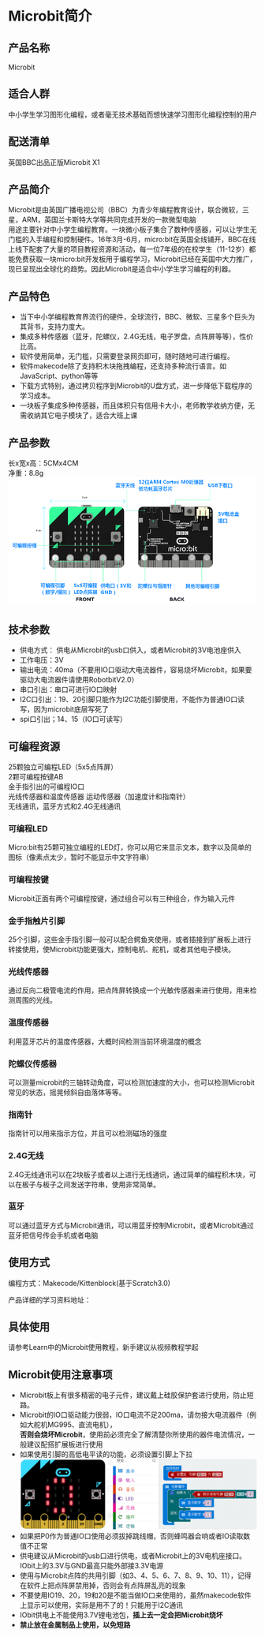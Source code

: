 # Microbit简介

## 产品名称   
Microbit   

## 适合人群   
中小学生学习图形化编程，或者毫无技术基础而想快速学习图形化编程控制的用户

## 配送清单   
英国BBC出品正版Microbit X1   

## 产品简介   
Microbit是由英国广播电视公司（BBC）为青少年编程教育设计，联合微软，三星，ARM，英国兰卡斯特大学等共同完成开发的一款微型电脑   
用途主要针对中小学生编程教育。一块微小板子集合了数种传感器，可以让学生无门槛的入手编程和控制硬件。16年3月-6月，micro:bit在英国全线铺开，BBC在线上线下配套了大量的项目教程资源和活动，每一位7年级的在校学生（11-12岁）都能免费获取一块micro:bit开发板用于编程学习，Microbit已经在英国中大力推广，现已呈现出全球化的趋势。因此Microbit是适合中小学生学习编程的利器。   

## 产品特色   
- 当下中小学编程教育界流行的硬件，全球流行，BBC、微软、三星多个巨头为其背书，支持力度大。   
- 集成多种传感器（蓝牙，陀螺仪，2.4G无线，电子罗盘，点阵屏等等），性价比高。   
- 软件使用简单，无门槛，只需要登录网页即可，随时随地可进行编程。   
- 软件makecode除了支持积木块拖拽编程，还支持多种流行语言。如JavaScript、python等等   
- 下载方式特别，通过拷贝程序到Microbit的U盘方式，进一步降低下载程序的学习成本。   
- 一块板子集成多种传感器，而且体积只有信用卡大小，老师教学收纳方便，无需收纳其它电子模块了，适合大班上课   


## 产品参数   
长x宽x高：5CMx4CM   
净重：8.8g   
![](./images/microbit01.png)   

## 技术参数   

- 供电方式：   供电从Microbit的usb口供入，或者Microbit的3V电池座供入   
- 工作电压：3V   
- 输出电流：40ma（不要用IO口驱动大电流器件，容易烧坏Microbit，如果要驱动大电流器件请使用RobotbitV2.0）   
- 串口引出：串口可进行IO口映射   
- I2C口引出：19、20引脚只能作为I2C功能引脚使用，不能作为普通IO口读写，因为microbit底层写死了   
- spi口引出；14、15（IO口可读写）   

## 可编程资源   
25颗独立可编程LED（5x5点阵屏）   
2颗可编程按键AB   
金手指引出的可编程IO口   
光线传感器和温度传感器
运动传感器（加速度计和指南针）   
无线通讯，蓝牙方式和2.4G无线通讯
### 可编程LED   
Micro:bit有25颗可独立编程的LED灯，你可以用它来显示文本，数字以及简单的图标（像素点太少，暂时不能显示中文字符串）   
### 可编程按键   
Microbit正面有两个可编程按键，通过组合可以有三种组合，作为输入元件   
### 金手指触片引脚   
25个引脚，这些金手指引脚一般可以配合鳄鱼夹使用，或者插接到扩展板上进行转接使用，使Microbit功能更强大，控制电机、舵机，或者其他电子模块。
### 光线传感器   
通过反向二极管电流的作用，把点阵屏转换成一个光敏传感器来进行使用，用来检测周围的光线。   
### 温度传感器   
利用蓝牙芯片的温度传感器，大概时间检测当前环境温度的概念   
### 陀螺仪传感器   
可以测量microbit的三轴转动角度，可以检测加速度的大小，也可以检测Microbit常见的状态，摇晃倾斜自由落体等等。   
### 指南针   
指南针可以用来指示方位，并且可以检测磁场的强度   
### 2.4G无线   
2.4G无线通讯可以在2块板子或者以上进行无线通讯，通过简单的编程积木块，可以在板子与板子之间发送字符串，使用非常简单。   
### 蓝牙   
可以通过蓝牙方式与Microbit通讯，可以用蓝牙控制Microbit，或者Microbit通过蓝牙把信号传会手机或者电脑   

## 使用方式
编程方式：Makecode/Kittenblock(基于Scratch3.0)   

产品详细的学习资料地址：

## 具体使用   
请参考Learn中的Microbit使用教程，新手建议从视频教程学起

## Microbit使用注意事项   


 - Microbit板上有很多精密的电子元件，建议戴上硅胶保护套进行使用，防止短路。
 - Microbit的IO口驱动能力很弱，IO口电流不足200ma，请勿接大电流器件（例如大舵机MG995、直流电机），    
**否则会烧坏Microbit**，使用前必须完全了解清楚你所使用的器件电流情况，一般建议配搭扩展板进行使用   
 - 如果使用引脚的高低电平读的功能，必须设置引脚上下拉   
![](./images/36.png)   
 - 如果把P0作为普通IO口使用必须拔掉跳线帽，否则蜂鸣器会响或者IO读取数值不正常
 - 供电建议从Microbit的usb口进行供电，或者Microbit上的3V电机座接口。IObit上的3.3V与GND最高只能外部接3.3V电源
 - 使用与Microbit点阵的共用引脚（如3、4、5、6、7、8、9、10、11），记得在软件上把点阵屏禁用掉，否则会有点阵屏乱亮的现象
 - 不要使用IO19、20，19和20是不能当做IO口来使用的，虽然makecode软件上显示可以使用，实际是用不了的！只能用于I2C通讯
 - IObit供电上不能使用3.7V锂电池包，**插上去一定会把Microbit烧坏**
 - **禁止放在金属制品上使用，以免短路**